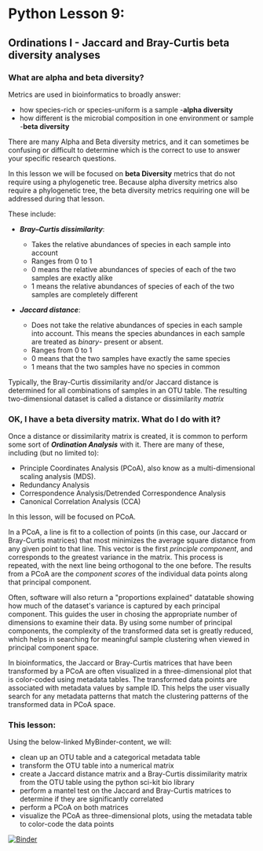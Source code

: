 # Python Lesson 9: 

## Ordinations I - Jaccard and Bray-Curtis beta diversity analyses

### What are alpha and beta diversity?

Metrics are used in bioinformatics to broadly answer:

- how species-rich or species-uniform is a sample -**alpha diversity**
- how different is the microbial composition in one environment or sample -**beta diversity**

There are many Alpha and Beta diversity metrics, and it can sometimes be confusing or difficult to determine which is the correct to use to answer your specific research questions.

In this lesson we will be focused on **beta Diversity** metrics that do not require using a phylogenetic tree. 
Because alpha diversity metrics also require a phylogenetic tree, the beta diversity metrics requiring one will be addressed during that lesson. 

These include:

- ***Bray–Curtis dissimilarity***:
  - Takes the relative abundances of species in each sample into account
  - Ranges from 0 to 1
  - 0 means the relative abundances of species of each of the two samples are exactly alike
  - 1 means the relative abundances of species of each of the two samples are completely different
  
- ***Jaccard distance***:
  - Does not take the relative abundances of species in each sample into account. This means the species abundances in each sample are treated as *binary*- present or absent.
  - Ranges from 0 to 1
  - 0 means that the two samples have exactly the same species
  - 1 means that the two samples have no species in common
  
Typically, the Bray-Curtis dissimilarity and/or Jaccard distance is determined for all combinations of samples in an OTU table. The resulting two-dimensional dataset is called a distance or dissimilarity *matrix*

### OK, I have a beta diversity matrix. What do I do with it?
 
Once a distance or dissimilarity matrix is created, it is common to perform some sort of ***Ordination Analysis*** with it. 
There are many of these, including (but no limited to): 

 - Principle Coordinates Analysis (PCoA), also know as a multi-dimensional scaling analysis (MDS).
 - Redundancy Analysis
 - Correspondence Analysis/Detrended Correspondence Analysis
 - Canonical Correlation Analysis (CCA)
 
 In this lesson, will be focused on PCoA. 
 
 In a PCoA, a line is fit to a collection of points (in this case, our Jaccard or Bray-Curtis matrices) that most minimizes the average square distance from any   given point to that line. This vector is the first *principle component*, and corresponds to the greatest variance in the matrix. This process is repeated, with the next line being orthogonal to the one before. The results from a PCoA are the *component scores* of the individual data points along that principal component. 
 
Often, software will also return a "proportions explained" datatable showing how much of the dataset's variance is captured by each principal component. This guides the user in chosing the appropriate number of dimensions to examine their data. By using some number of principal components, the complexity of the transformed data set is greatly reduced, which helps in searching for meaningful sample clustering when viewed in principal component space. 

In bioinformatics, the Jaccard or Bray-Curtis matrices that have been transformed by a PCoA are often visualized in a three-dimensional plot that is color-coded using metadata tables. The transformed data points are associated with metadata values by sample ID. This helps the user visually search for any metadata patterns that match the clustering patterns of the transformed data in PCoA space.
 
 
### This lesson:
Using the below-linked MyBinder-content, we will:

- clean up an OTU table and a categorical metadata table
- transform the OTU table into a numerical matrix
- create a Jaccard distance matrix and a Bray-Curtis dissimilarity matrix from the OTU table using the python sci-kit bio library
- perform a mantel test on the Jaccard and Bray-Curtis matrices to determine if they are significantly correlated
- perform a PCoA on both matrices
- visualize the PCoA as three-dimensional plots, using the metadata table to color-code the data points




[![Binder](https://mybinder.org/badge_logo.svg)](https://mybinder.org/v2/gh/biovcnet/topic-python-Lesson9-bindercontent/master)
